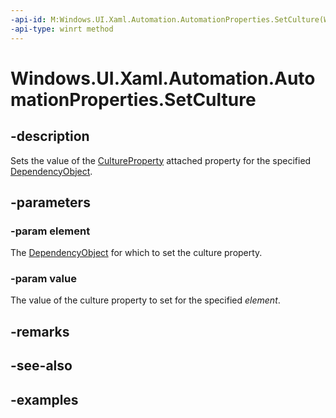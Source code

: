 ```yaml
---
-api-id: M:Windows.UI.Xaml.Automation.AutomationProperties.SetCulture(Windows.UI.Xaml.DependencyObject,System.Int32)
-api-type: winrt method
---
```


<!-- Method syntax.
public void AutomationProperties.SetCulture(DependencyObject element, Int32 value)
-->

# Windows.UI.Xaml.Automation.AutomationProperties.SetCulture

## -description
Sets the value of the [CultureProperty](automationproperties_cultureproperty.md) attached property for the specified [DependencyObject](https://docs.microsoft.com/uwp/api/windows.ui.xaml.dependencyobject).  

## -parameters

### -param element
The [DependencyObject](https://docs.microsoft.com/uwp/api/windows.ui.xaml.dependencyobject) for which to set the culture property.  

### -param value
The value of the culture property to set for the specified *element*.  

## -remarks

## -see-also

## -examples

